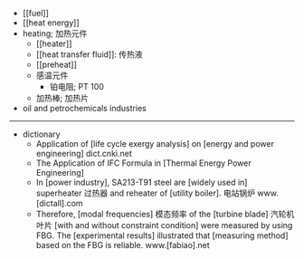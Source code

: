 - [[fuel]]
- [[heat energy]]
- heating; 加热元件
    - [[heater]]
    - [[heat transfer fluid]]: 传热液
    - [[preheat]]
    - 感温元件
        - 铂电阻; PT 100
    - 加热棒; 加热片
- oil and petrochemicals industries
- ---
- dictionary 
    - Application of [life cycle exergy analysis] on [energy and power engineering] dict.cnki.net
    - The Application of IFC Formula in [Thermal Energy Power Engineering]
    - In [power industry], SA213-T91 steel are [widely used in] superheater 过热器 and reheater of [utility boiler]. 电站锅炉 www.[dictall].com
    - Therefore, [modal frequencies] 模态频率 of the [turbine blade] 汽轮机叶片 [with and without constraint condition] were measured by using FBG. The [experimental results] illustrated that [measuring method] based on the FBG is reliable. www.[fabiao].net
